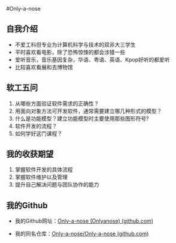 #Only-a-nose

## 自我介绍

- 不爱工科但专业为计算机科学与技术的双非大三学生
- 平时喜欢看电影，除了恐怖惊悚的都会涉猎一些
- 爱听音乐，音乐基因复杂，华语、粤语、英语、Kpop好听的都爱听
- 比较喜欢看展和去博物馆

## 软工五问

1. 从哪些方面验证软件需求的正确性？
2. 用面向对象方法可开发软件，通常需要建立哪几种形式的模型？
3. 什么是功能模型？建立功能模型时主要使用那些图形符号?
4. 软件开发的流程？
5. 如何学好这门课程？

## 我的收获期望

1. 掌握软件开发的具体流程
2. 掌握软件维护以及管理
3. 提升自己解决问题与团队协作的能力

## 我的Github

- 我的Github网址：[Only-a-nose (Onlyanose) (github.com)](https://github.com/Only-a-nose)

- 我的同名仓库：[Only-a-nose/Only-a-nose (github.com)](https://github.com/Only-a-nose/Only-a-nose)

  
